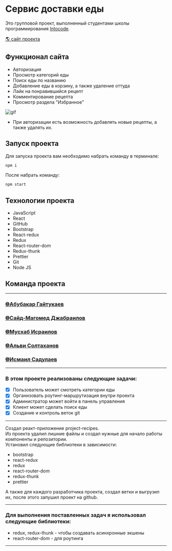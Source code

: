 # Сервис доставки еды

<p>Это групповой проект, выполненный студентами школы программирования <a href="https://intocode.ru/" target="_blank">Intocode</a>.</p>

<p><a href="https://blooming-castle-56069.herokuapp.com/" target="_blank">🌎 сайт проекта</a></p>

## Функционал сайта

- Авторизация
- Просмотр категорий еды
- Поиск еды по названию
- Добавление еды в корзину, а также удаление оттуда
- Лайк на понравившийся рецепт
- Комментирование рецепта
- Просмотр раздела "Избранное"

![gif](https://github.com/AbuYas7/yedoo-frontend-1/cafe/filter.gif)

- При авторизации есть возможность добавлять новые рецепты, а также удалять их.

<!-- ![gif](https://github.com/AbuYas7/yedoo-frontend-1/blob/cafe/IMG_1337.gif) -->

## Запуск проекта

Для запуска проекта вам необходимо набрать команду в терминале:

```javascript
npm i
```

После набрать команду:

```javascript
npm start
```

## Технологии проекта

- JavaScript
- React
- GitHub
- Bootstrap
- React-redux
- Redux
- React-router-dom
- Redux-thunk
- Prettier
- Git
- Node JS

## Команда проекта

---

<h3>
  <a href="https://github.com/AbuYas7">
        🌐Абубакар Гайтукаев
  </a>
</h3>

<h3>
  <a href="https://github.com/said-mohmad">
        🌐Сайд-Магомед Джабраилов
  </a>
</h3>

<h3>
  <a href="https://github.com/zhelezobeton">
        🌐Мусхаб Исраилов
  </a>
</h3>

<h3>
  <a href="https://github.com/alvi-soltakhanov">
        🌐Альви Солтаханов
  </a>
</h3>

<h3>
  <a href="https://github.com/Sadulaev">
        🌐Исмаил Садулаев
  </a>
</h3>

---

### В этом проекте реализованы следующие задачи:

- [x] Пользователь может смотреть категории еды
- [x] Организовать роутинг-маршрутизация внутри проекта
- [x] Администратор может войти в панель управления
- [x] Клиент может сделать поиск еды
- [x] Создание и контроль веток git

---

Создал реакт-приложение project-recipes.</br>
Из проекта удалил лишние файлы и создал нужные для начало работы компоненты и репозитории.<br>
Установил следующие библиотеки в зависимости:

- bootstrap
- react-redux
- redux
- react-router-dom
- redux-thunk
- prettier

А также для каждого разработчика проекта, создал ветки и выгрузил их, после этого запушил проект на github.

---

### Для выполнения поставленных задач я использовал следующие библиотеки:

- redux, redux-thunk - чтобы создавать асинхронные экшены
- react-router-dom - для роутинга

---
